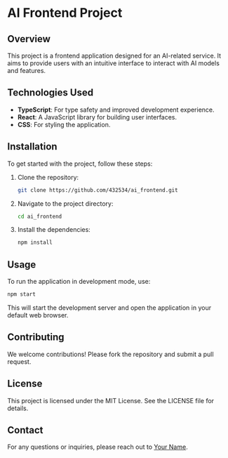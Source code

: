 # AI Frontend Project

## Overview
This project is a frontend application designed for an AI-related service. It aims to provide users with an intuitive interface to interact with AI models and features.

## Technologies Used
- **TypeScript**: For type safety and improved development experience.
- **React**: A JavaScript library for building user interfaces.
- **CSS**: For styling the application.

## Installation
To get started with the project, follow these steps:

1. Clone the repository:
   ```bash
   git clone https://github.com/432534/ai_frontend.git
   ```
2. Navigate to the project directory:
   ```bash
   cd ai_frontend
   ```
3. Install the dependencies:
   ```bash
   npm install
   ```

## Usage
To run the application in development mode, use:
```bash
npm start
```
This will start the development server and open the application in your default web browser.

## Contributing
We welcome contributions! Please fork the repository and submit a pull request.

## License
This project is licensed under the MIT License. See the LICENSE file for details.

## Contact
For any questions or inquiries, please reach out to [Your Name](mailto:your-email@example.com).
